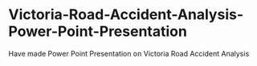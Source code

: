 # Victoria-Road-Accident-Analysis-Power-Point-Presentation
Have made Power Point Presentation on Victoria Road Accident Analysis
